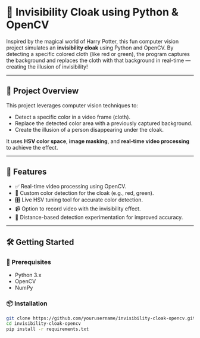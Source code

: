 # 🧥 Invisibility Cloak using Python & OpenCV

Inspired by the magical world of Harry Potter, this fun computer vision project simulates an **invisibility cloak** using Python and OpenCV. By detecting a specific colored cloth (like red or green), the program captures the background and replaces the cloth with that background in real-time — creating the illusion of invisibility!

---

## 📌 Project Overview

This project leverages computer vision techniques to:
- Detect a specific color in a video frame (cloth).
- Replace the detected color area with a previously captured background.
- Create the illusion of a person disappearing under the cloak.

It uses **HSV color space**, **image masking**, and **real-time video processing** to achieve the effect.

---

## 🎯 Features

- ✅ Real-time video processing using OpenCV.
- 🎨 Custom color detection for the cloak (e.g., red, green).
- 🎛️ Live HSV tuning tool for accurate color detection.
- 📹 Option to record video with the invisibility effect.
- 🧪 Distance-based detection experimentation for improved accuracy.

---

## 🛠️ Getting Started

### 🔧 Prerequisites

- Python 3.x
- OpenCV
- NumPy

### 📦 Installation

```bash
git clone https://github.com/yourusername/invisibility-cloak-opencv.git
cd invisibility-cloak-opencv
pip install -r requirements.txt

